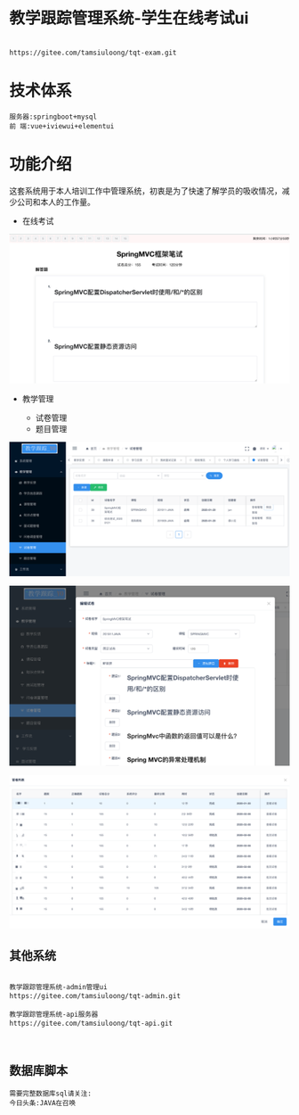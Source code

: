 

# 教学跟踪管理系统-学生在线考试ui

```

https://gitee.com/tamsiuloong/tqt-exam.git

```
# 技术体系
```
服务器:springboot+mysql
前 端:vue+iviewui+elementui
```



# 功能介绍

这套系统用于本人培训工作中管理系统，初衷是为了快速了解学员的吸收情况，减少公司和本人的工作量。

- 在线考试

![image-20200219114723746](assets/image-20200219114723746.png)


- 教学管理

  - 试卷管理
  - 题目管理


![image-20200219114828135](assets/image-20200219114828135.png)

![image-20200219114925852](assets/image-20200219114925852.png)

![image-20200219145203701](assets/image-20200219145203701.png)

## 其他系统

```

教学跟踪管理系统-admin管理ui
https://gitee.com/tamsiuloong/tqt-admin.git

教学跟踪管理系统-api服务器
https://gitee.com/tamsiuloong/tqt-api.git



```


## 数据库脚本
```
需要完整数据库sql请关注:
今日头条:JAVA在召唤
```


